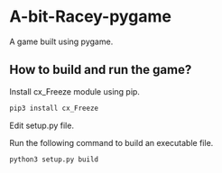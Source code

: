 # A-bit-Racey-pygame
A game built using pygame.

## How to build and run the game?

Install cx_Freeze module using pip.

```bash
pip3 install cx_Freeze
```
Edit setup.py file.

Run the following command to build an executable file.

```bash
python3 setup.py build
```
